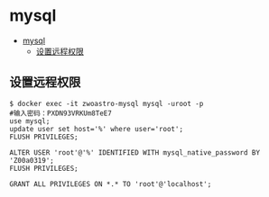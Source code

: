 # mysql
<!-- TOC -->
* [mysql](#mysql)
  * [设置远程权限](#设置远程权限)
<!-- TOC -->
##  设置远程权限
```shell
$ docker exec -it zwoastro-mysql mysql -uroot -p
#输入密码：PXDN93VRKUm8TeE7
use mysql;
update user set host='%' where user='root';
FLUSH PRIVILEGES;

ALTER USER 'root'@'%' IDENTIFIED WITH mysql_native_password BY 'Z00a0319';
FLUSH PRIVILEGES;

GRANT ALL PRIVILEGES ON *.* TO 'root'@'localhost';
```